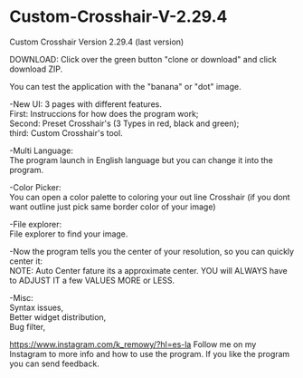 # Custom-Crosshair-V-2.29.4
Custom Crosshair Version 2.29.4 (last version)

DOWNLOAD: Click over the green button "clone or download" and click download ZIP.

You can test the application with the "banana" or "dot" image.

-New UI:
  3 pages with different features.                                                                                        
    First:  Instruccions for how does the program work;                                                            
    Second: Preset Crosshair's (3 Types in red, black and green);                                                          
    third:  Custom Crosshair's tool.
    
-Multi Language:                                                                                                  
  The program launch in English language but you can change it into the program.
  
-Color Picker:                                                                                                    
  You can open a color palette to coloring your out line Crosshair (if you dont want outline just pick same         border color of your image) 
  
-File explorer:                                                                                                   
  File explorer to find your image. 
  
-Now the program tells you the center of your resolution, so you can quickly center it:                               
  NOTE: Auto Center fature its a approximate center. 
  YOU will ALWAYS have to ADJUST IT a few VALUES MORE or LESS.
  
-Misc:                                                                                                                
  Syntax issues,                                                                                                          
  Better widget distribution,                                                                                       
  Bug filter,
  

https://www.instagram.com/k_remowy/?hl=es-la Follow me on my Instagram to more info and how to use the program. If you like the program you can send feedback.  
